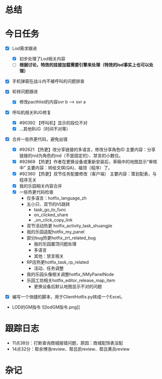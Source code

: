 
# 总结


# 今日任务

- [x] Lod需求跟进
	- [x] 初步处理了Lod相关内容
	- [ ] **根据讨论，特效的挂接加载需要引擎来处理（特效的lod事实上也可以处理）**
- [x] 手机弹窗在战斗内不被呼叫的问题排查
- [x] 轮转问题跟进
	- [x] 修改pacthlist的内容svr b --> svr a
- [x] 呼叫机相关BUG修复
	- [x] #90392 【呼叫机】显示的段位不对
	- [x] ...其他BUG（时间不对等）
- [x] 合并一些热更代码，避免出错
	- [x] #92621 【热更】改分享链接的多语言，修改分享角色ID
		主要内容：分享链接的nid为角色的nid（不是固定的）、禁言的小数位。
	- [x] #92868 【热更】作者在更换设备或重新安装后，草稿中的地图显示“审核中”
		主要内容：转给文琪(QA)、福领（程序）了。
	- [x] #92360 【热更】双节任务配置修改（客户端）
		主要内容：策划配表，与程序无关
	- [x] 我的乐园相关内容合并
	- [x] 一些热更代码检查
		- 仅多语言：hotfix_language_zh
		- 五小只、双节的h5跳转
			- task_go_to_func
			- on_clicked_share
			- _on_click_copy_link
		- 双节活动热更 hotfix_activity_task_shuangjie
		- 我的乐园适配hotfix_my_panel
		- 部分bug热更hotfix_zrt_related_bug
			- 我的乐园置顶问题处理
			- 多语言
			- 其他：禁言相关
		- RP店热更hotfix_task_rp_related
			- 活动、任务调整
		- 我的乐园头像相关调整hotfix_NMyPanelNode
		- 乐园工坊相关hotfix_editor_release_map_item
			- 更换设备后默认地图显示不对的问题
- [x] 编写一个快捷的脚本，用于ClientHotfix.py转成一个Excel。

	
- LOD的GM指令
![[lodGM指令.png]]

# 跟踪日志

- 11点38分：打断查询商城报错问题，原因：商城配饰表没配
- 14点32分：帮余博浩review、帮吕凯review、帮吕黄兵review



# 杂记



